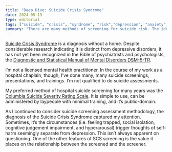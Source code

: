 ```yaml
---
title: "Deep Dive: Suicide Crisis Syndrome"
date: 2024-05-19
type: editorial
tags: ["suicide", "crisis", "syndrome", "risk","depression", "anxiety","suicide crisis syndrome"]
summary: "There are many methods of screening for suicide risk. The idea of the Suicide Crisis Syndrome appeals to me. It argues that depression or anxiety don't explain all suicide experiences."
---
```

[Suicide Crisis Syndrome](https://pubmed.ncbi.nlm.nih.gov/30900347/) is a diagnosis without a home. Despite considerable research indicating it is distinct from depressive disorders, it has not yet been recognized in the Bible of psychiatrists and psychologists, the [Diagnostic and Statistical Manual of Mental Disorders DSM-5-TR](https://www.psychiatry.org/psychiatrists/practice/dsm). 

I’m not a licensed mental health practitioner. In the course of my work as a hospital chaplain, though, I’ve done many, many suicide screenings, presentations, and trainings. I’m not qualified to do suicide assessments.

My preferred method of hospital suicide screening for many years was the [Columbia Suicide Severity Rating Scale](https://en.m.wikipedia.org/wiki/Columbia_Suicide_Severity_Rating_Scale). It is simple to use, can be administered by laypeople with minimal training, and it’s public-domain. 

As I continued to consider suicide screening assessment methodology, the diagnosis of the Suicide Crisis Syndrome captured my attention. Sometimes, it’s the circumstances (i.e. feeling trapped, social isolation, cognitive judgement impairment, and hyperarousal) trigger thoughts of self-harm seemingly separate from depression. This isn’t always apparent on questioning. One of the other features of SCS screening is the value it places on the relationship between the screened and the screener. 